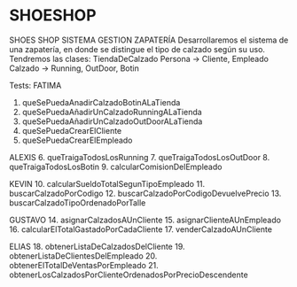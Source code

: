 # SHOESHOP
SHOES SHOP
SISTEMA GESTION ZAPATERÍA
Desarrollaremos el sistema de una zapatería, en donde se distingue el tipo de calzado según su uso.
Tendremos las clases: 
TiendaDeCalzado
Persona -> Cliente, Empleado
Calzado -> Running, OutDoor, Botin

Tests:
FATIMA
1.	queSePuedaAnadirCalzadoBotinALaTienda
2.	queSePuedaAñadirUnCalzadoRunningALaTienda
3.	queSePuedaAñadirUnCalzadoOutDoorALaTienda
4.	queSePuedaCrearElCliente
5.	queSePuedaCrearElEmpleado

ALEXIS
6.	queTraigaTodosLosRunning
7.	queTraigaTodosLosOutDoor
8.	queTraigaTodosLosBotin
9. calcularComisionDelEmpleado

KEVIN
10.	calcularSueldoTotalSegunTipoEmpleado
11.	buscarCalzadoPorCodigo
12.	buscarCalzadoPorCodigoDevuelvePrecio
13.	buscarCalzadoTipoOrdenadoPorTalle

GUSTAVO
14.	asignarCalzadosAUnCliente
15.	asignarClienteAUnEmpleado
16.	calcularElTotalGastadoPorCadaCliente
17.	venderCalzadoAUnCliente

ELIAS
18.	obtenerListaDeCalzadosDelCliente
19.	obtenerListaDeClientesDelEmpleado
20.	obtenerElTotalDeVentasPorEmpleado
21.	obtenerLosCalzadosPorClienteOrdenadosPorPrecioDescendente
